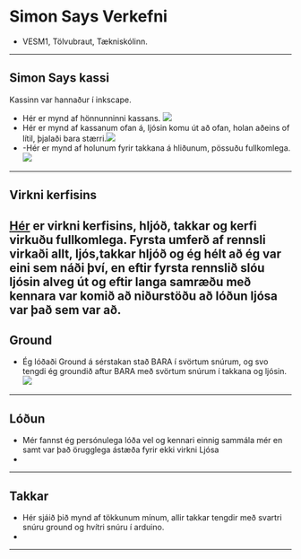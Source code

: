 # Simon Says Verkefni
- VESM1, Tölvubraut, Tækniskólinn.
---

##  Simon Says kassi
Kassinn var hannaður í inkscape.
- Hér er mynd af hönnunninni kassans. ![](https://github.com/dagursigg/simonsaysVERKSMI-JA1/blob/main/KASSI%20DESIGN.png)
- Hér er mynd af kassanum ofan á, ljósin komu út að ofan, holan aðeins of lítil, þjalaði bara stærri.![](https://github.com/dagursigg/simonsaysVERKSMI-JA1/blob/main/KASSIOFANA.jpeg)
- -Hér er mynd af holunum fyrir takkana á hliðunum, pössuðu fullkomlega. ![](https://github.com/dagursigg/simonsaysVERKSMI-JA1/blob/main/KASSI%20TAKKAR.jpeg)
---
## Virkni kerfisins
[Hér](https://youtu.be/OhiJ7xvZwCg) er virkni kerfisins, hljóð, takkar og kerfi virkuðu fullkomlega.
Fyrsta umferð af rennsli virkaði allt, ljós,takkar hljóð og ég hélt að ég var eini sem náði því, en eftir fyrsta rennslið slóu ljósin alveg út og eftir langa samræðu með kennara var komið að niðurstöðu að lóðun ljósa var það sem var að.
---
## Ground
- Ég lóðaði Ground á sérstakan stað BARA í svörtum snúrum, og svo tengdi ég groundið aftur BARA með svörtum snúrum í takkana og ljósin.
![](https://github.com/dagursigg/simonsaysVERKSMI-JA1/blob/main/GROUND.jpeg)
---
## Lóðun
- Mér fannst ég persónulega lóða vel og kennari einnig sammála mér en samt var það örugglega ástæða fyrir ekki virkni Ljósa
- [](https://github.com/dagursigg/simonsaysVERKSMI-JA1/blob/main/l%C3%B3%C3%B0un.jpeg)
---

## Takkar
- Hér sjáið þið mynd af tökkunum mínum, allir takkar tengdir með svartri snúru ground og hvítri snúru í arduino.
- [](https://github.com/dagursigg/simonsaysVERKSMI-JA1/blob/main/TAKKAR.jpeg)
---
